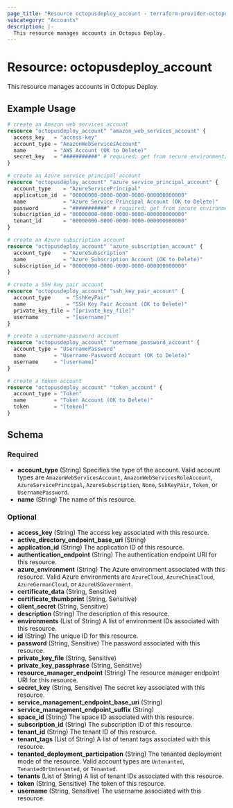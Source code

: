 ```yaml
---
page_title: "Resource octopusdeploy_account - terraform-provider-octopusdeploy"
subcategory: "Accounts"
description: |-
  This resource manages accounts in Octopus Deploy.
---
```


# Resource: octopusdeploy_account

This resource manages accounts in Octopus Deploy.

## Example Usage

```terraform
# create an Amazon web services account
resource "octopusdeploy_account" "amazon_web_services_account" {
  access_key   = "access-key"
  account_type = "AmazonWebServicesAccount"
  name         = "AWS Account (OK to Delete)"
  secret_key   = "###########" # required; get from secure environment/store
}

# create an Azure service principal account
resource "octopusdeploy_account" "azure_service_principal_account" {
  account_type    = "AzureServicePrincipal"
  application_id  = "00000000-0000-0000-0000-000000000000"
  name            = "Azure Service Principal Account (OK to Delete)"
  password        = "###########" # required; get from secure environment/store
  subscription_id = "00000000-0000-0000-0000-000000000000"
  tenant_id       = "00000000-0000-0000-0000-000000000000"
}

# create an Azure subscription account
resource "octopusdeploy_account" "azure_subscription_account" {
  account_type    = "AzureSubscription"
  name            = "Azure Subscription Account (OK to Delete)"
  subscription_id = "00000000-0000-0000-0000-000000000000"
}

# create a SSH key pair account
resource "octopusdeploy_account" "ssh_key_pair_account" {
  account_type     = "SshKeyPair"
  name             = "SSH Key Pair Account (OK to Delete)"
  private_key_file = "[private_key_file]"
  username         = "[username]"
}

# create a username-password account
resource "octopusdeploy_account" "username_password_account" {
  account_type = "UsernamePassword"
  name         = "Username-Password Account (OK to Delete)"
  username     = "[username]"
}

# create a token account
resource "octopusdeploy_account" "token_account" {
  account_type = "Token"
  name         = "Token Account (OK to Delete)"
  token        = "[token]"
}
```

<!-- schema generated by tfplugindocs -->
## Schema

### Required

- **account_type** (String) Specifies the type of the account. Valid account types are `AmazonWebServicesAccount`, `AmazonWebServicesRoleAccount`, `AzureServicePrincipal`, `AzureSubscription`, `None`, `SshKeyPair`, `Token`, or `UsernamePassword`.
- **name** (String) The name of this resource.

### Optional

- **access_key** (String) The access key associated with this resource.
- **active_directory_endpoint_base_uri** (String)
- **application_id** (String) The application ID of this resource.
- **authentication_endpoint** (String) The authentication endpoint URI for this resource.
- **azure_environment** (String) The Azure environment associated with this resource. Valid Azure environments are `AzureCloud`, `AzureChinaCloud`, `AzureGermanCloud`, or `AzureUSGovernment`.
- **certificate_data** (String, Sensitive)
- **certificate_thumbprint** (String, Sensitive)
- **client_secret** (String, Sensitive)
- **description** (String) The description of this resource.
- **environments** (List of String) A list of environment IDs associated with this resource.
- **id** (String) The unique ID for this resource.
- **password** (String, Sensitive) The password associated with this resource.
- **private_key_file** (String, Sensitive)
- **private_key_passphrase** (String, Sensitive)
- **resource_manager_endpoint** (String) The resource manager endpoint URI for this resource.
- **secret_key** (String, Sensitive) The secret key associated with this resource.
- **service_management_endpoint_base_uri** (String)
- **service_management_endpoint_suffix** (String)
- **space_id** (String) The space ID associated with this resource.
- **subscription_id** (String) The subscription ID of this resource.
- **tenant_id** (String) The tenant ID of this resource.
- **tenant_tags** (List of String) A list of tenant tags associated with this resource.
- **tenanted_deployment_participation** (String) The tenanted deployment mode of the resource. Valid account types are `Untenanted`, `TenantedOrUntenanted`, or `Tenanted`.
- **tenants** (List of String) A list of tenant IDs associated with this resource.
- **token** (String, Sensitive) The token of this resource.
- **username** (String, Sensitive) The username associated with this resource.


